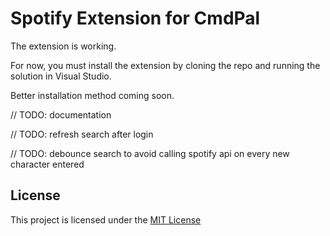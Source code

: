 # Spotify Extension for CmdPal

The extension is working.

For now, you must install the extension by cloning the repo and running the solution in Visual Studio.

Better installation method coming soon.

// TODO: documentation

// TODO: refresh search after login

// TODO: debounce search to avoid calling spotify api on every new character entered

## License

This project is licensed under the [MIT License](LICENSE)